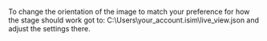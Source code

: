 To change the orientation of the image to match your preference for how the stage should work got to:
C:\Users\your_account\.isim\live_view.json
and adjust the settings there.